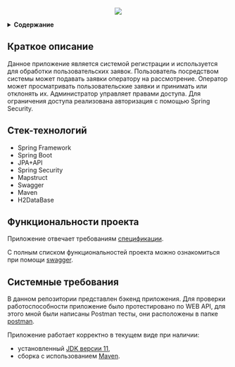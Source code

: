 <!-- PROJECT LOGO -->
<br />
<div align="center">
  <a href="https://github.com/github_username/repo_name">
   <img src="https://x-lines.ru/letters/i/cyrillicscript/1533/b4b4b6/38/0/kj1zn7mfqp4ny4dbp31ga3m1.png">


  </a>

  <p align="center">
  </p>
</div>

</details>
<details><summary><b>Содержание</b></summary>
  
    1. Краткое описание
    2. Стек-технологий
    3. Функциональности проекта
    4. Системные требования
    
</details>

## Краткое описание

Данное приложение является системой регистрации и используется для обработки пользовательских заявок. Пользователь посредством системы может подавать заявки оператору на рассмотрение. Оператор может просматривать пользовательские заявки и принимать или отклонять их. Администратор управляет правами доступа. Для ограничения доступа реализована авторизация с помощью Spring Security.

## Стек-технологий

* Spring Framework
* Spring Boot
* JPA+API
* Spring Security
* Mapstruct
* Swagger
* Maven
* H2DataBase

## Функциональности проекта
Приложение отвечает требованиям [спецификации](./application-handler-spec.json).

С полным списком функциональностей проекта можно ознакомиться при помощи [swagger](https://editor-next.swagger.io).

## Системные требования

В данном репозитории представлен бэкенд приложения. Для проверки работоспособности приложение было протестировано по WEB API, для этого мной были написаны Postman тесты, они расположены в папке [postman](./postman/).

Приложение работает корректно в текущем виде при наличии:

- установленный [JDK версии 11](https://docs.aws.amazon.com/corretto/),
- сборка с использованием [Maven](https://maven.apache.org/).

